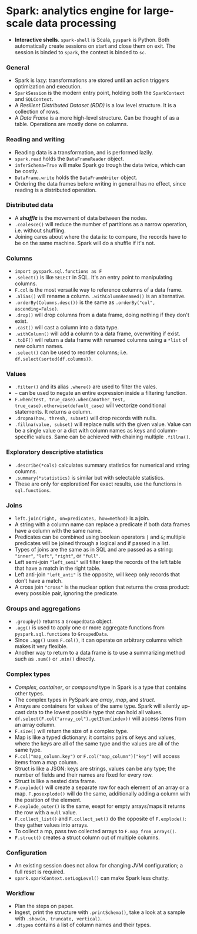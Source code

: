 # Spark: analytics engine for large-scale data processing

- **Interactive shells**. `spark-shell` is Scala, `pyspark` is Python.
Both automatically create sessions on start and close them on exit.
The session is binded to `spark`, the context is binded to `sc`.

### General
- Spark is lazy: transformations are stored until an action triggers optimization and execution.
- `SparkSession` is the modern entry point, holding both the `SparkContext` and `SQLContext`.
- A *Resilient Distributed Dataset (RDD)* is a low level structure. It is a collection of rows.
- A *Data Frame* is a more high-level structure. Can be thought of as a table. Operations are mostly done on columns.

### Reading and writing
- Reading data is a transformation, and is performed lazily.
- `spark.read` holds the `DataFrameReader` object.
- `inferSchema=True` will make Spark go trough the data twice, which can be costly.
- `DataFrame.write` holds the `DataFrameWriter` object.
- Ordering the data frames before writing in general has no effect, since reading is a distributed operation.

### Distributed data
- A ***shuffle*** is the movement of data between the nodes.
- `.coalesce()` will reduce the number of partitions as a narrow operation, i.e. without shuffling.
- Joining cares about where the data is: to compare, the records have to be on the same machine. Spark will do a shuffle if it's not.

### Columns
- `import pyspark.sql.functions as F`
- `.select()` is like `SELECT` in SQL. It's an entry point to manipulating columns.
- `F.col` is the most versatile way to reference columns of a data frame.
- `.alias()` will rename a column. `.withColumnRenamed()` is an alternative.
- `.orderBy(Columns.desc())` is the same as `.orderBy("col", ascending=False)`.
- `.drop()` will drop columns from a data frame, doing nothing if they don't exist.
- `.cast()` will cast a column into a data type.
- `.withColumn()` will add a column to a data frame, overwriting if exist.
- `.toDF()` will return a data frame with renamed columns using a `*list` of new column names.
- `.select()` can be used to reorder columns; i.e. `df.select(sorted(df.columns))`.

### Values
- `.filter()` and its alias `.where()` are used to filter the vales.
- `~` can be used to negate an entire expression inside a filtering function.
- `F.when(test, true_case).when(another_test, true_case).otherwise(default_case)` will vectorize conditional statements. It returns a column.
- `.dropna(how, thresh, subset)` will drop records with nulls.
- `.fillna(value, subset)` will replace nulls with the given value. Value can be a single value or a dict with column names as keys and column-specific values. Same can be achieved with chaining multiple `.fillna()`.

### Exploratory descriptive statistics
- `.describe(*cols)` calculates summary statistics for numerical and string columns.
- `.summary(*statistics)` is similar but with selectable statistics.
- These are only for exploration! For exact results, use the functions in `sql.functions`.

### Joins
- `left.join(right, on=predicates, how=method)` is a join.
- A string with a column name can replace a predicate if both data frames have a column with the same name.
- Predicates can be combined using boolean operators `|` and `&`; multiple predicates will be joined through a logical and if passed in a list.
- Types of joins are the same as in SQL and are passed as a string: `"inner"`, `"left"`, `"right"`, or `"full"`.
- Left semi-join `"left_semi"` will filter keep the records of the left table that have a match in the right table.
- Left anti-join `"left_anti"` is the opposite, will keep only records that don’t have a match.
- A cross join `"cross"` is the nuclear option that returns the cross product: every possible pair, ignoring the predicate.

### Groups and aggregations
- `.groupby()` returns a `GroupedData` object.
- `.agg()` is used to apply one or more aggregate functions from `pyspark.sql.functions` to `GroupedData`.
- Since `.agg()` uses `F.col()`, it can operate on arbitrary columns which makes it very flexible.
- Another way to return to a data frame is to use a summarizing method such as `.sum()` or `.min()` directly.

### Complex types
- *Complex*, *container*, or *compound* type in Spark is a type that contains other types.
- The complex types in PySpark are *array*, *map*, and *struct*.
- Arrays are containers for values of the same type. Spark will silently up-cast data to the lowest possible type that can hold all values.
- `df.select(F.col("array_col").getItem(index))` will access items from an array column.
- `F.size()` will return the size of a complex type.
- Map is like a typed dictionary: it contains pairs of keys and values, where the keys are all of the same type and the values are all of the same type.
- `F.col("map_column.key")` or `F.col("map_column")["key"]` will access items from a map column.
- Struct is like a JSON: keys are strings, values can be any type; the number of fields and their names are fixed for every row.
- Struct is like a nested data frame.
- `F.explode()` will create a separate row for each element of an array or a map. `F.posexplode()` will do the same, additionally adding a column with the position of the element.
- `F.explode_outer()` is the same, exept for empty arrays/maps it returns the row with a `null` value.
- `F.collect_list()` and `F.collect_set()` do the opposite of `F.explode()`: they gather values into arrays.
- To collect a mp, pass two collected arrays to `F.map_from_arrays()`.
- `F.struct()` creates a struct column out of multiple columns.

### Configuration
- An existing session does not allow for changing JVM configuration; a full reset is required.
- `spark.sparkContext.setLogLevel()` can make Spark less chatty.

### Workflow
- Plan the steps on paper.
- Ingest, print the structure with `.printSchema()`, take a look at a sample with `.show(n, truncate, vertical)`.
- `.dtypes` contains a list of column names and their types.
